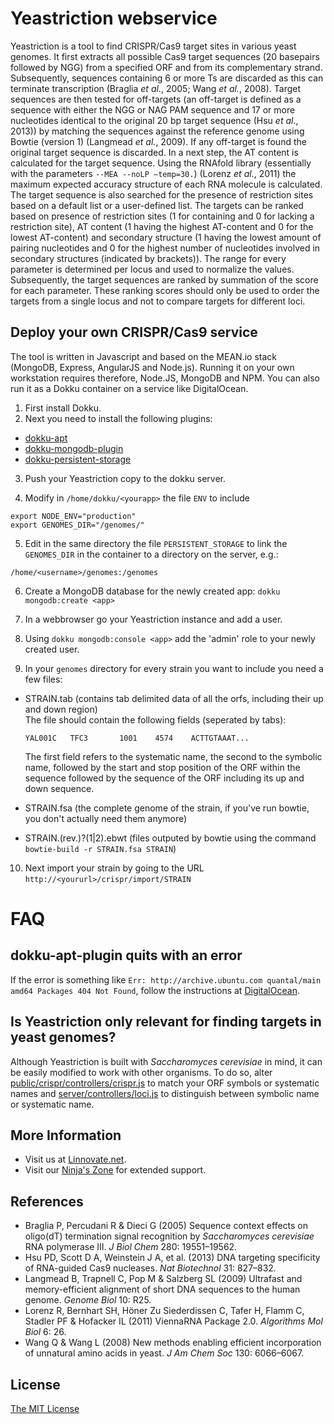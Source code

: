 # Yeastriction webservice
Yeastriction is a tool to find CRISPR/Cas9 target sites in various yeast genomes. It first extracts all possible Cas9 target sequences (20 basepairs followed by NGG) from a specified ORF and from its complementary strand. Subsequently, sequences containing 6 or more Ts are discarded as this can terminate transcription (Braglia *et al.*, 2005; Wang *et al.*, 2008). Target sequences are then tested for off-targets (an off-target is defined as a sequence with either the NGG or NAG PAM sequence and 17 or more nucleotides identical to the original 20 bp target sequence (Hsu *et al.*, 2013)) by matching the sequences against the reference genome using Bowtie (version 1) (Langmead *et al.*, 2009). If any off-target is found the original target sequence is discarded. In a next step, the AT content is calculated for the target sequence. Using the RNAfold library (essentially with the parameters `--MEA --noLP –temp=30.`) (Lorenz *et al.*, 2011) the maximum expected accuracy structure of each RNA molecule is calculated. The target sequence is also searched for the presence of restriction sites based on a default list or a user-defined list. The targets can be ranked based on presence of restriction sites (1 for containing and 0 for lacking a restriction site), AT content (1 having the highest AT-content and 0 for the lowest AT-content) and secondary structure (1 having the lowest amount of pairing nucleotides and 0 for the highest number of nucleotides involved in secondary structures (indicated by brackets)). The range for every parameter is determined per locus and used to normalize the values. Subsequently, the target sequences are ranked by summation of the score for each parameter. These ranking scores should only be used to order the targets from a single locus and not to compare targets for different loci.

## Deploy your own CRISPR/Cas9 service
The tool is written in Javascript and based on the MEAN.io stack (MongoDB, Express, AngularJS and Node.js). Running it on your own workstation requires therefore, Node.JS, MongoDB and NPM. You can also run it as a Dokku container on a service like DigitalOcean.

1. First install Dokku. 
2. Next you need to install the following plugins:
  + [dokku-apt](https://github.com/F4-Group/dokku-apt)
  + [dokku-mongodb-plugin](https://github.com/jeffutter/dokku-mongodb-plugin)
  + [dokku-persistent-storage](https://github.com/dyson/dokku-persistent-storage)

3. Push your Yeastriction copy to the dokku server. 

4. Modify in `/home/dokku/<yourapp>` the file `ENV` to include

  ```
  export NODE_ENV="production"
  export GENOMES_DIR="/genomes/"
  ```

5. Edit in the same directory the file `PERSISTENT_STORAGE` to link the `GENOMES_DIR` in the container to a directory on the server, e.g.:

  ```
  /home/<username>/genomes:/genomes
  ```

6. Create a MongoDB database for the newly created app: ```dokku mongodb:create <app>```

7. In a webbrowser go your Yeastriction instance and add a user.

8. Using `dokku mongodb:console <app>` add the 'admin' role to your newly created user.

9. In your `genomes` directory for every strain you want to include you need a few files:
  + STRAIN.tab (contains tab delimited data of all the orfs, including their up and down region)
  <br />The file should contain the following fields (seperated by tabs):
    
    ```
    YAL001C   TFC3       1001    4574    ACTTGTAAAT...
    ```
    
    The first field refers to the systematic name, the second to the symbolic name, followed by the start and stop position of the ORF within the sequence followed by the sequence of the ORF including its up and down sequence.
  + STRAIN.fsa (the complete genome of the strain, if you've run bowtie, you don't actually need them anymore)
  + STRAIN.(rev.)?(1|2).ebwt (files outputed by bowtie using the command `bowtie-build -r STRAIN.fsa STRAIN`)

10. Next import your strain by going to the URL `http://<yoururl>/crispr/import/STRAIN`

# FAQ

## dokku-apt-plugin quits with an error
If the error is something like `Err: http://archive.ubuntu.com quantal/main amd64 Packages 404 Not Found`, follow the instructions at [DigitalOcean](https://www.digitalocean.com/community/questions/ubunutu-dokku-docker-apt-get-update-issue).

## Is Yeastriction only relevant for finding targets in yeast genomes?
Although Yeastriction is built with *Saccharomyces cerevisiae* in mind, it can be easily modified to work with other organisms. To do so, alter [public/crispr/controllers/crispr.js](https://github.com/hillstub/Yeastriction/blob/master/public/crispr/controllers/crispr.js#L57) to match your ORF symbols or systematic names and [server/controllers/loci.js](https://github.com/hillstub/Yeastriction/blob/master/server/controllers/loci.js#L167) to distinguish between symbolic name or systematic name.

## More Information
  * Visit us at [Linnovate.net](http://www.linnovate.net/).
  * Visit our [Ninja's Zone](http://www.meanleanstartupmachine.com/) for extended support.

## References
  * Braglia P, Percudani R & Dieci G (2005) Sequence context effects on oligo(dT) termination signal recognition by *Saccharomyces cerevisiae* RNA polymerase III. *J Biol Chem* 280: 19551–19562.
  * Hsu PD, Scott D A, Weinstein J A, et al. (2013) DNA targeting specificity of RNA-guided Cas9 nucleases. *Nat Biotechnol* 31: 827–832.
  * Langmead B, Trapnell C, Pop M & Salzberg SL (2009) Ultrafast and memory-efficient alignment of short DNA sequences to the human genome. *Genome Biol* 10: R25.
  * Lorenz R, Bernhart SH, Höner Zu Siederdissen C, Tafer H, Flamm C, Stadler PF & Hofacker IL (2011) ViennaRNA Package 2.0. *Algorithms Mol Biol* 6: 26.
  * Wang Q & Wang L (2008) New methods enabling efficient incorporation of unnatural amino acids in yeast. *J Am Chem Soc* 130: 6066–6067.

## License
[The MIT License](http://opensource.org/licenses/MIT)
